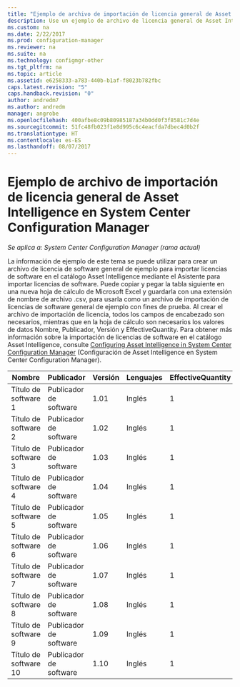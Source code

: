 ```yaml
---
title: "Ejemplo de archivo de importación de licencia general de Asset Intelligence | Microsoft Docs"
description: Use un ejemplo de archivo de licencia general de Asset Intelligence para ayudar a importar licencias de software en System Center Configuration Manager.
ms.custom: na
ms.date: 2/22/2017
ms.prod: configuration-manager
ms.reviewer: na
ms.suite: na
ms.technology: configmgr-other
ms.tgt_pltfrm: na
ms.topic: article
ms.assetid: e6258333-a783-440b-b1af-f8023b782fbc
caps.latest.revision: "5"
caps.handback.revision: "0"
author: andredm7
ms.author: andredm
manager: angrobe
ms.openlocfilehash: 400afbe8c09b80985187a34b0dd0f3f8581c7d4e
ms.sourcegitcommit: 51fc48fb023f1e8d995c6c4eacfda7dbec4d0b2f
ms.translationtype: HT
ms.contentlocale: es-ES
ms.lasthandoff: 08/07/2017
---
```

# <a name="example-asset-intelligence-general-license-import-file-in-system-center-configuration-manager"></a>Ejemplo de archivo de importación de licencia general de Asset Intelligence en System Center Configuration Manager

*Se aplica a: System Center Configuration Manager (rama actual)*

La información de ejemplo de este tema se puede utilizar para crear un archivo de licencia de software general de ejemplo para importar licencias de software en el catálogo Asset Intelligence mediante el Asistente para importar licencias de software. Puede copiar y pegar la tabla siguiente en una nueva hoja de cálculo de Microsoft Excel y guardarla con una extensión de nombre de archivo .csv, para usarla como un archivo de importación de licencias de software general de ejemplo con fines de prueba. Al crear el archivo de importación de licencia, todos los campos de encabezado son necesarios, mientras que en la hoja de cálculo son necesarios los valores de datos Nombre, Publicador, Versión y EffectiveQuantity. Para obtener más información sobre la importación de licencias de software en el catálogo Asset Intelligence, consulte [Configuring Asset Intelligence in System Center Configuration Manager](../../../../core/clients/manage/asset-intelligence/configuring-asset-intelligence.md) (Configuración de Asset Intelligence en System Center Configuration Manager).  

|Nombre|Publicador|Versión|Lenguajes|EffectiveQuantity|PONumber|ResellerName|DateOfPurchase|SupportPurchased|SupportExpirationDate|Comentarios|  
|----------|---------------|-------------|--------------|-----------------------|--------------|------------------|--------------------|----------------------|---------------------------|--------------|  
|Título de software 1|Publicador de software|1.01|Inglés|1|Número de compra|Nombre del distribuidor|10/10/2010|0|10/10/2012|Comentario|  
|Título de software 2|Publicador de software|1.02|Inglés|1|Número de compra|Nombre del distribuidor|10/10/2010|0|10/10/2012|Comentario|  
|Título de software 3|Publicador de software|1.03|Inglés|1|Número de compra|Nombre del distribuidor|10/10/2010|0|10/10/2012|Comentario|  
|Título de software 4|Publicador de software|1.04|Inglés|1|Número de compra|Nombre del distribuidor|10/10/2010|0|10/10/2012|Comentario|  
|Título de software 5|Publicador de software|1.05|Inglés|1|Número de compra|Nombre del distribuidor|10/10/2010|0|10/10/2012|Comentario|  
|Título de software 6|Publicador de software|1.06|Inglés|1|Número de compra|Nombre del distribuidor|10/10/2010|0|10/10/2012|Comentario|  
|Título de software 7|Publicador de software|1.07|Inglés|1|Número de compra|Nombre del distribuidor|10/10/2010|0|10/10/2012|Comentario|  
|Título de software 8|Publicador de software|1.08|Inglés|1|Número de compra|Nombre del distribuidor|10/10/2010|0|10/10/2012|Comentario|  
|Título de software 9|Publicador de software|1.09|Inglés|1|Número de compra|Nombre del distribuidor|10/10/2010|0|10/10/2012|Comentario|  
|Título de software 10|Publicador de software|1.10|Inglés|1|Número de compra|Nombre del distribuidor|10/10/2010|0|10/10/2012|Comentario|  
